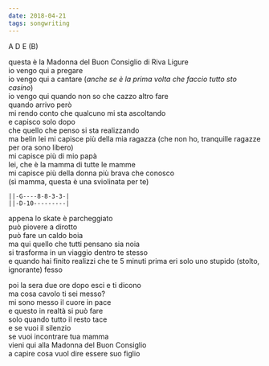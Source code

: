 ```yaml
---
date: 2018-04-21
tags: songwriting
---
```

A D E  (B)

questa è la Madonna del Buon Consiglio di Riva Ligure  
io vengo qui a pregare  
io vengo qui a cantare (*anche se è la prima volta che faccio tutto sto casino*)  
io vengo qui quando non so che cazzo altro fare  
quando arrivo però  
mi rendo conto che qualcuno mi sta ascoltando  
e capisco solo dopo  
che quello che penso si sta realizzando  
ma belin lei mi capisce più della mia ragazza (che non ho, tranquille ragazze per ora sono libero)  
mi capisce più di mio papà  
lei, che è la mamma di tutte le mamme  
mi capisce più della donna più brava che conosco  
(sì mamma, questa è una sviolinata per te)  

```
||-G----8-8-3-3-|
||-D-10---------|
```

appena lo skate è parcheggiato  
può piovere a dirotto  
può fare un caldo boia  
ma qui quello che tutti pensano sia noia  
si trasforma in un viaggio dentro te stesso  
e quando hai finito realizzi che te 5 minuti prima eri solo uno stupido (stolto, ignorante) fesso

poi la sera due ore dopo esci e ti dicono  
ma cosa cavolo ti sei messo?  
mi sono messo il cuore in pace  
e questo in realtà si può fare  
solo quando tutto il resto tace  
e se vuoi il silenzio  
se vuoi incontrare tua mamma  
vieni qui alla Madonna del Buon Consiglio  
a capire cosa vuol dire essere suo figlio
